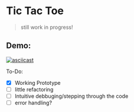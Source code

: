 # Tic Tac Toe

> still work in progress!

## Demo:
[![asciicast](https://asciinema.org/a/Hep4w9BHgRNa9DTSsykWDVgw5.svg)](https://asciinema.org/a/Hep4w9BHgRNa9DTSsykWDVgw5)


To-Do:
- [x] Working Prototype
- [ ] little refactoring
- [ ] Intuitive debbuging/stepping through the code
- [ ] error handling?
